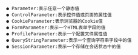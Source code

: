           ● Parameter:表示任意一个静态值 
          ● ControlParameter:表示控件值或页面的属性值 
          ● CookieParameter:表示浏览器的Cookie值 
          ● FormParameter:表示一个HTML表单字段的值 
          ● ProfileParameter:表示一个配置文件属性值 
          ● QueryStringParameter:表示一个查询字符串字段中的值 
          ● SessionParameter:表示一个存储在会话状态中的值 
